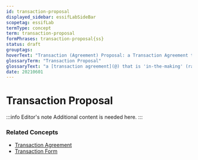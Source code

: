 ```yaml
---
id: transaction-proposal
displayed_sidebar: essifLabSideBar
scopetag: essifLab
termType: concept
term: transaction-proposal
formPhrases: transaction-proposal{ss}
status: draft
grouptags:
hoverText: "Transaction (Agreement) Proposal: a Transaction Agreement that is 'in-the-making' (ranging from an empty document to a document that would be a Transaction Agreement if it were signed by all Participants)."
glossaryTerm: "Transaction Proposal"
glossaryText: "a [transaction agreement](@) that is 'in-the-making' (ranging from an empty document to a document that would be a [transaction agreement](@) if it were signed by all [participant](@))."
date: 20210601
---
```


# Transaction Proposal


:::info Editor's note
Additional content is needed here.
:::

### Related Concepts

- [Transaction Agreement](@)
- [Transaction Form](@)